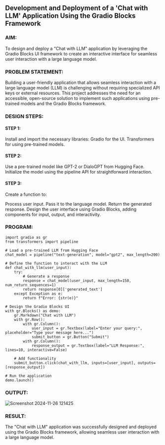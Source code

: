 ## Development and Deployment of a 'Chat with LLM' Application Using the Gradio Blocks Framework

### AIM:
To design and deploy a "Chat with LLM" application by leveraging the Gradio Blocks UI framework to create an interactive interface for seamless user interaction with a large language model.

### PROBLEM STATEMENT:
Building a user-friendly application that allows seamless interaction with a large language model (LLM) is challenging without requiring specialized API keys or external resources. This project addresses the need for an accessible, open-source solution to implement such applications using pre-trained models and the Gradio Blocks framework.
### DESIGN STEPS:

#### STEP 1:
Install and import the necessary libraries:
Gradio for the UI.
Transformers for using pre-trained models.
#### STEP 2:
Use a pre-trained model like GPT-2 or DialoGPT from Hugging Face.
Initialize the model using the pipeline API for straightforward interaction.
#### STEP 3:
Create a function to:

Process user input.
Pass it to the language model.
Return the generated response.
Design the user interface using Gradio Blocks, adding components for input, output, and interactivity.
### PROGRAM:
```
import gradio as gr
from transformers import pipeline

# Load a pre-trained LLM from Hugging Face
chat_model = pipeline("text-generation", model="gpt2", max_length=200)

# Define the function to interact with the LLM
def chat_with_llm(user_input):
    try:
        # Generate a response
        response = chat_model(user_input, max_length=150, num_return_sequences=1)
        return response[0]['generated_text']
    except Exception as e:
        return f"Error: {str(e)}"

# Design the Gradio Blocks UI
with gr.Blocks() as demo:
    gr.Markdown("Chat with LLM")
    with gr.Row():
        with gr.Column():
            user_input = gr.Textbox(label="Enter your query:", placeholder="Type your message here...")
            submit_button = gr.Button("Submit")
        with gr.Column():
            response_output = gr.Textbox(label="LLM Response:", lines=10, interactive=False)
    
    # Add functionality
    submit_button.click(chat_with_llm, inputs=[user_input], outputs=[response_output])

# Run the application
demo.launch()
```
### OUTPUT:

![Screenshot 2024-11-26 121425](https://github.com/user-attachments/assets/aed09ccb-52fa-4cc3-9d66-9888c071222b)

### RESULT:

The "Chat with LLM" application was successfully designed and deployed using the Gradio Blocks framework, allowing seamless user interaction with a large language model.
